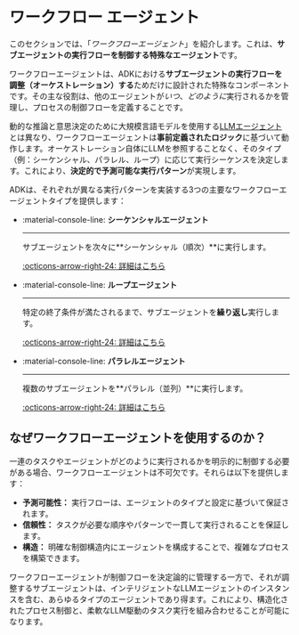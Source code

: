 # ワークフロー エージェント

このセクションでは、「*ワークフローエージェント*」を紹介します。これは、**サブエージェントの実行フローを制御する特殊なエージェント**です。

ワークフローエージェントは、ADKにおける**サブエージェントの実行フローを調整（オーケストレーション）する**ためだけに設計された特殊なコンポーネントです。その主な役割は、他のエージェントが*いつ*、*どのように*実行されるかを管理し、プロセスの制御フローを定義することです。

動的な推論と意思決定のために大規模言語モデルを使用する[LLMエージェント](../llm-agents.md)とは異なり、ワークフローエージェントは**事前定義されたロジック**に基づいて動作します。オーケストレーション自体にLLMを参照することなく、そのタイプ（例：シーケンシャル、パラレル、ループ）に応じて実行シーケンスを決定します。これにより、**決定的で予測可能な実行パターン**が実現します。

ADKは、それぞれが異なる実行パターンを実装する3つの主要なワークフローエージェントタイプを提供します：

<div class="grid cards" markdown>

- :material-console-line: **シーケンシャルエージェント**

    ---

    サブエージェントを次々に**シーケンシャル（順次）**に実行します。

    [:octicons-arrow-right-24: 詳細はこちら](sequential-agents.md)

- :material-console-line: **ループエージェント**

    ---

    特定の終了条件が満たされるまで、サブエージェントを**繰り返し**実行します。

    [:octicons-arrow-right-24: 詳細はこちら](loop-agents.md)

- :material-console-line: **パラレルエージェント**

    ---

    複数のサブエージェントを**パラレル（並列）**に実行します。

    [:octicons-arrow-right-24: 詳細はこちら](parallel-agents.md)

</div>

## なぜワークフローエージェントを使用するのか？

一連のタスクやエージェントがどのように実行されるかを明示的に制御する必要がある場合、ワークフローエージェントは不可欠です。それらは以下を提供します：

*   **予測可能性：** 実行フローは、エージェントのタイプと設定に基づいて保証されます。
*   **信頼性：** タスクが必要な順序やパターンで一貫して実行されることを保証します。
*   **構造：** 明確な制御構造内にエージェントを構成することで、複雑なプロセスを構築できます。

ワークフローエージェントが制御フローを決定論的に管理する一方で、それが調整するサブエージェントは、インテリジェントなLLMエージェントのインスタンスを含む、あらゆるタイプのエージェントであり得ます。これにより、構造化されたプロセス制御と、柔軟なLLM駆動のタスク実行を組み合わせることが可能になります。